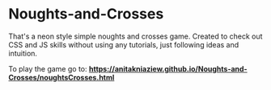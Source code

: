 # Noughts-and-Crosses

That's a neon style simple noughts and crosses game. Created to check out CSS and JS skills without using any tutorials, just following ideas and intuition.

To play the game go to: **https://anitakniaziew.github.io/Noughts-and-Crosses/noughtsCrosses.html**
